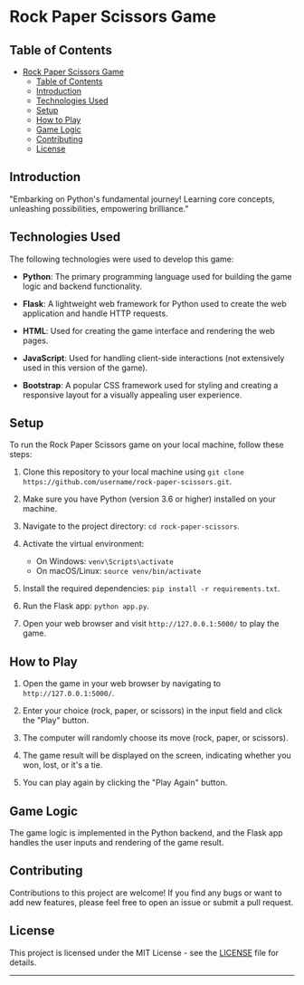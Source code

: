 

# Rock Paper Scissors Game
## Table of Contents
- [Rock Paper Scissors Game](#rock-paper-scissors-game)
  - [Table of Contents](#table-of-contents)
  - [Introduction](#introduction)
  - [Technologies Used](#technologies-used)
  - [Setup](#setup)
  - [How to Play](#how-to-play)
  - [Game Logic](#game-logic)
  - [Contributing](#contributing)
  - [License](#license)

## Introduction

"Embarking on Python's fundamental journey! Learning core concepts, unleashing possibilities, empowering brilliance."

## Technologies Used

The following technologies were used to develop this game:

- **Python**: The primary programming language used for building the game logic and backend functionality.

- **Flask**: A lightweight web framework for Python used to create the web application and handle HTTP requests.

- **HTML**: Used for creating the game interface and rendering the web pages.

- **JavaScript**: Used for handling client-side interactions (not extensively used in this version of the game).

- **Bootstrap**: A popular CSS framework used for styling and creating a responsive layout for a visually appealing user experience.

## Setup

To run the Rock Paper Scissors game on your local machine, follow these steps:

1. Clone this repository to your local machine using `git clone https://github.com/username/rock-paper-scissors.git`.

2. Make sure you have Python (version 3.6 or higher) installed on your machine.

3. Navigate to the project directory: `cd rock-paper-scissors`.

4. Activate the virtual environment:
   - On Windows: `venv\Scripts\activate`
   - On macOS/Linux: `source venv/bin/activate`

5. Install the required dependencies: `pip install -r requirements.txt`.

6. Run the Flask app: `python app.py`.

7. Open your web browser and visit `http://127.0.0.1:5000/` to play the game.

## How to Play

1. Open the game in your web browser by navigating to `http://127.0.0.1:5000/`.

2. Enter your choice (rock, paper, or scissors) in the input field and click the "Play" button.

3. The computer will randomly choose its move (rock, paper, or scissors).

4. The game result will be displayed on the screen, indicating whether you won, lost, or it's a tie.

5. You can play again by clicking the "Play Again" button.

## Game Logic
The game logic is implemented in the Python backend, and the Flask app handles the user inputs and rendering of the game result.

## Contributing

Contributions to this project are welcome! If you find any bugs or want to add new features, please feel free to open an issue or submit a pull request. 

## License

This project is licensed under the MIT License - see the [LICENSE](LICENSE) file for details.

---
